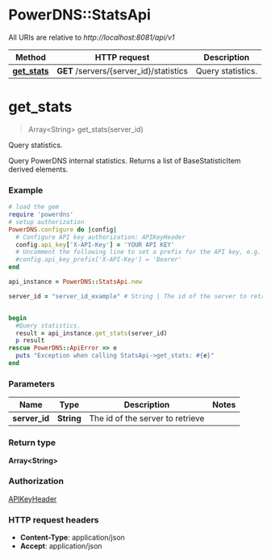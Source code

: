 # PowerDNS::StatsApi

All URIs are relative to *http://localhost:8081/api/v1*

Method | HTTP request | Description
------------- | ------------- | -------------
[**get_stats**](StatsApi.md#get_stats) | **GET** /servers/{server_id}/statistics | Query statistics.


# **get_stats**
> Array&lt;String&gt; get_stats(server_id)

Query statistics.

Query PowerDNS internal statistics. Returns a list of BaseStatisticItem derived elements.

### Example
```ruby
# load the gem
require 'powerdns'
# setup authorization
PowerDNS.configure do |config|
  # Configure API key authorization: APIKeyHeader
  config.api_key['X-API-Key'] = 'YOUR API KEY'
  # Uncomment the following line to set a prefix for the API key, e.g. 'Bearer' (defaults to nil)
  #config.api_key_prefix['X-API-Key'] = 'Bearer'
end

api_instance = PowerDNS::StatsApi.new

server_id = "server_id_example" # String | The id of the server to retrieve


begin
  #Query statistics.
  result = api_instance.get_stats(server_id)
  p result
rescue PowerDNS::ApiError => e
  puts "Exception when calling StatsApi->get_stats: #{e}"
end
```

### Parameters

Name | Type | Description  | Notes
------------- | ------------- | ------------- | -------------
 **server_id** | **String**| The id of the server to retrieve | 

### Return type

**Array&lt;String&gt;**

### Authorization

[APIKeyHeader](../README.md#APIKeyHeader)

### HTTP request headers

 - **Content-Type**: application/json
 - **Accept**: application/json



